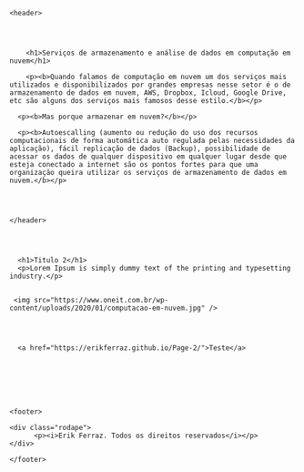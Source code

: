 
<html>

  <head>
    <title>Computação em Nuvem</title>
    <link href="estilo/style.css" rel="stylesheet"/>
    <meta charset="utf-8" />
    <meta name="viewport" content="width=device-width, initial-scale=1.0">
    <link href="css/style.css" type="text/css" rel="stylesheet" />
    <meta name="description" content="Site para a prova de computação em nuvem" >
    <meta name="keywords" content="Computação em nuvem" >
  </head>

  
  
    <header>
    
      

        
        <h1>Serviços de armazenamento e análise de dados em computação em nuvem</h1>
      
        <p><b>Quando falamos de computação em nuvem um dos serviços mais utilizados e disponibilizados por grandes empresas nesse setor é o de armazenamento de dados em nuvem, AWS, Dropbox, Icloud, Google Drive, etc são alguns dos serviços mais famosos desse estilo.</b></p>
      
      <p><b>Mas porque armazenar em nuvem?</b></p>
      
      <p><b>Autoescalling (aumento ou redução do uso dos recursos computacionais de forma automática auto regulada pelas necessidades da aplicação), fácil replicação de dados (Backup), possibilidade de acessar os dados de qualquer dispositivo em qualquer lugar desde que esteja conectado a internet são os pontos fortes para que uma organização queira utilizar os serviços de armazenamento de dados em nuvem.</b></p>
                
        
     
      
    </header>
    
    
     
      
      <h1>Titulo 2</h1>
      <p>Lorem Ipsum is simply dummy text of the printing and typesetting industry.</p>
         
         
     <img src="https://www.oneit.com.br/wp-content/uploads/2020/01/computacao-em-nuvem.jpg" />
      
      
    
    
      <a href="https://erikferraz.github.io/Page-2/">Teste</a>
      
      
    
     
    
 
 
    <footer>
      
    <div class="rodape">
          <p><i>Erik Ferraz. Todos os direitos reservados</i></p>
    </div> 
      
    </footer>


